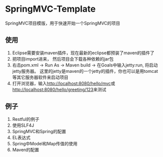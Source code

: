 # SpringMVC-Template
SpringMVC项目模版，用于快速开始一个SpringMVC的项目

使用
--------------------------
1. Eclipse需要安装maven插件，现在最新的eclipse都预装了maven的插件了
2. 把项目import进来， 然后项目会下载各种依赖的jar包
3. 右击pom.xml -> Run As ->  Maven build -> 在Goals中输入jetty:run, 将启动jetty服务器。 这里的jetty是maven的一个jetty的插件，你也可以是用tomcat等其它服务器软件来启动项目
4. 打开浏览器，输入[http://localhost:8080/hello/mvc](http://localhost:8080/hello/mvc)或[http://localhost:8080/hello/greeting/123](http://localhost:8080/hello/greeting/123)来测试

例子
---------------------------
1. Restful的例子
2. 使用SLF4J
3. SpringMVC和Spring的配置
4. EL表达式
5. Spring中Model和Map传值的使用
6. Maven的配置


